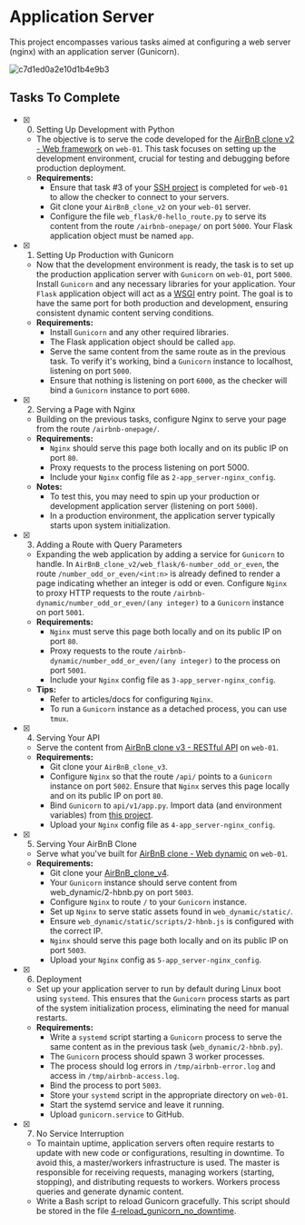 # Application Server

This project encompasses various tasks aimed at configuring a web server (nginx) with an application server (Gunicorn).

![c7d1ed0a2e10d1b4e9b3](https://github.com/Tosin567/alx-system_engineering-devops/assets/122806822/6afdaeaf-1d59-4e46-8d6d-49e9a9f9a51d)


## Tasks To Complete

+ [x] 0. Setting Up Development with Python
  - The objective is to serve the code developed for the [AirBnB clone v2 - Web framework](https://github.com/Tosin567/AirBnB_clone_v2) on `web-01`. This task focuses on setting up the development environment, crucial for testing and debugging before production deployment.
  - **Requirements:**
    - Ensure that task #3 of your [SSH project](../0x0B-ssh/README.md) is completed for `web-01` to allow the checker to connect to your servers.
    - Git clone your `AirBnB_clone_v2` on your `web-01` server.
    - Configure the file `web_flask/0-hello_route.py` to serve its content from the route `/airbnb-onepage/` on port `5000`. Your Flask application object must be named `app`.

+ [x] 1. Setting Up Production with Gunicorn
  - Now that the development environment is ready, the task is to set up the production application server with `Gunicorn` on `web-01`, port `5000`. Install `Gunicorn` and any necessary libraries for your application. Your `Flask` application object will act as a [WSGI](https://www.fullstackpython.com/wsgi-servers.html) entry point. The goal is to have the same port for both production and development, ensuring consistent dynamic content serving conditions.
  - **Requirements:**
    - Install `Gunicorn` and any other required libraries.
    - The Flask application object should be called `app`.
    - Serve the same content from the same route as in the previous task. To verify it's working, bind a `Gunicorn` instance to localhost, listening on port `5000`.
    - Ensure that nothing is listening on port `6000`, as the checker will bind a `Gunicorn` instance to port `6000`.

+ [x] 2. Serving a Page with Nginx
  - Building on the previous tasks, configure Nginx to serve your page from the route `/airbnb-onepage/`.
  - **Requirements:**
    - `Nginx` should serve this page both locally and on its public IP on port `80`.
    - Proxy requests to the process listening on port 5000.
    - Include your `Nginx` config file as `2-app_server-nginx_config`.
  - **Notes:**
    - To test this, you may need to spin up your production or development application server (listening on port `5000`).
    - In a production environment, the application server typically starts upon system initialization.

+ [x] 3. Adding a Route with Query Parameters
  - Expanding the web application by adding a service for `Gunicorn` to handle. In `AirBnB_clone_v2/web_flask/6-number_odd_or_even`, the route `/number_odd_or_even/<int:n>` is already defined to render a page indicating whether an integer is odd or even. Configure `Nginx` to proxy HTTP requests to the route `/airbnb-dynamic/number_odd_or_even/(any integer)` to a `Gunicorn` instance on port `5001`.
  - **Requirements:**
    - `Nginx` must serve this page both locally and on its public IP on port `80`.
    - Proxy requests to the route `/airbnb-dynamic/number_odd_or_even/(any integer)` to the process on port `5001`.
    - Include your `Nginx` config file as `3-app_server-nginx_config`.
  - **Tips:**
    - Refer to articles/docs for configuring `Nginx`.
    - To run a `Gunicorn` instance as a detached process, you can use `tmux`.

+ [x] 4. Serving Your API
  - Serve the content from [AirBnB clone v3 - RESTful API](https://github.com/Tosin567/AirBnB_clone_v3) on `web-01`.
  - **Requirements:**
    - Git clone your `AirBnB_clone_v3`.
    - Configure `Nginx` so that the route `/api/` points to a `Gunicorn` instance on port `5002`. Ensure that `Nginx` serves this page locally and on its public IP on port `80`.
    - Bind `Gunicorn` to `api/v1/app.py`. Import data (and environment variables) from [this project](https://github.com/Tosin567/AirBnB_clone_v2).
    - Upload your `Nginx` config file as `4-app_server-nginx_config`.

+ [x] 5. Serving Your AirBnB Clone
  - Serve what you've built for [AirBnB clone - Web dynamic](https://github.com/Tosin567/AirBnB_clone_v4) on `web-01`.
  - **Requirements:**
    - Git clone your [AirBnB_clone_v4](https://github.com/Tosin567/AirBnB_clone_v4).
    - Your `Gunicorn` instance should serve content from web_dynamic/2-hbnb.py on port `5003`.
    - Configure `Nginx` to route `/` to your `Gunicorn` instance.
    - Set up `Nginx` to serve static assets found in `web_dynamic/static/`.
    - Ensure `web_dynamic/static/scripts/2-hbnb.js` is configured with the correct IP.
    - `Nginx` should serve this page both locally and on its public IP on port `5003`.
    - Upload your `Nginx` config as `5-app_server-nginx_config`.

+ [x] 6. Deployment
  - Set up your application server to run by default during Linux boot using `systemd`. This ensures that the `Gunicorn` process starts as part of the system initialization process, eliminating the need for manual restarts.
  - **Requirements:**
    - Write a `systemd` script starting a `Gunicorn` process to serve the same content as in the previous task (`web_dynamic/2-hbnb.py`).
    - The `Gunicorn` process should spawn 3 worker processes.
    - The process should log errors in `/tmp/airbnb-error.log` and access in `/tmp/airbnb-access.log`.
    - Bind the process to port `5003`.
    - Store your `systemd` script in the appropriate directory on `web-01`.
    - Start the systemd service and leave it running.
    - Upload `gunicorn.service` to GitHub.

+ [x] 7. No Service Interruption
  - To maintain uptime, application servers often require restarts to update with new code or configurations, resulting in downtime. To avoid this, a master/workers infrastructure is used. The master is responsible for receiving requests, managing workers (starting, stopping), and distributing requests to workers. Workers process queries and generate dynamic content.
  - Write a Bash script to reload Gunicorn gracefully. This script should be stored in the file [4-reload_gunicorn_no_downtime](4-reload_gunicorn_no_downtime).

